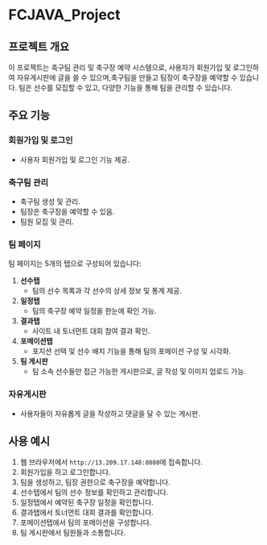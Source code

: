 # FCJAVA_Project

## 프로젝트 개요
이 프로젝트는 축구팀 관리 및 축구장 예약 시스템으로, 사용자가 회원가입 및 로그인하여 자유게시판에 글을 쓸 수 있으며,축구팀을 만들고 팀장이 축구장을 예약할 수 있습니다. 팀은 선수를 모집할 수 있고, 다양한 기능을 통해 팀을 관리할 수 있습니다.

## 주요 기능
### 회원가입 및 로그인
- 사용자 회원가입 및 로그인 기능 제공.
### 축구팀 관리
- 축구팀 생성 및 관리.
- 팀장은 축구장을 예약할 수 있음.
- 팀원 모집 및 관리.
### 팀 페이지
팀 페이지는 5개의 탭으로 구성되어 있습니다:
1. **선수탭**
    - 팀의 선수 목록과 각 선수의 상세 정보 및 통계 제공.
2. **일정탭**
    - 팀의 축구장 예약 일정을 한눈에 확인 가능.
3. **결과탭**
    - 사이트 내 토너먼트 대회 참여 결과 확인.
4. **포메이션탭**
    - 포지션 선택 및 선수 배치 기능을 통해 팀의 포메이션 구성 및 시각화.
5. **팀 게시판**
    - 팀 소속 선수들만 접근 가능한 게시판으로, 글 작성 및 이미지 업로드 가능.
### 자유게시판
- 사용자들이 자유롭게 글을 작성하고 댓글을 달 수 있는 게시판.

## 사용 예시
1. 웹 브라우저에서 `http://13.209.17.148:8080`에 접속합니다.
2. 회원가입을 하고 로그인합니다.
3. 팀을 생성하고, 팀장 권한으로 축구장을 예약합니다.
4. 선수탭에서 팀의 선수 정보를 확인하고 관리합니다.
5. 일정탭에서 예약된 축구장 일정을 확인합니다.
6. 결과탭에서 토너먼트 대회 결과를 확인합니다.
7. 포메이션탭에서 팀의 포메이션을 구성합니다.
8. 팀 게시판에서 팀원들과 소통합니다.
